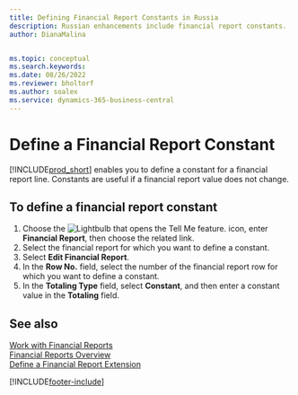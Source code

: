 ```yaml
---
title: Defining Financial Report Constants in Russia
description: Russian enhancements include financial report constants.
author: DianaMalina


ms.topic: conceptual
ms.search.keywords:
ms.date: 08/26/2022
ms.reviewer: bholtorf
ms.author: soalex
ms.service: dynamics-365-business-central
---
```


# Define a Financial Report Constant

[!INCLUDE[prod_short](../../includes/prod_short.md)] enables you to define a constant for a financial report line. Constants are useful if a financial report value does not change.

## To define a financial report constant

1. Choose the ![Lightbulb that opens the Tell Me feature.](../../media/ui-search/search_small.png "Tell me what you want to do") icon, enter **Financial Report**, then choose the related link.
2. Select the financial report for which you want to define a constant.
3. Select **Edit Financial Report**.
4. In the **Row No.** field, select the number of the financial report row for which you want to define a constant.
5. In the **Totaling Type** field, select **Constant**, and then enter a constant value in the **Totaling** field.

## See also

[Work with Financial Reports](How-to-Work-with-Account-Schedules.md)  
[Financial Reports Overview](account-schedules-overview.md)  
[Define a Financial Report Extension](How-to-Define-an-Account-Schedule-Extension.md)  

[!INCLUDE[footer-include](../../includes/footer-banner.md)]
